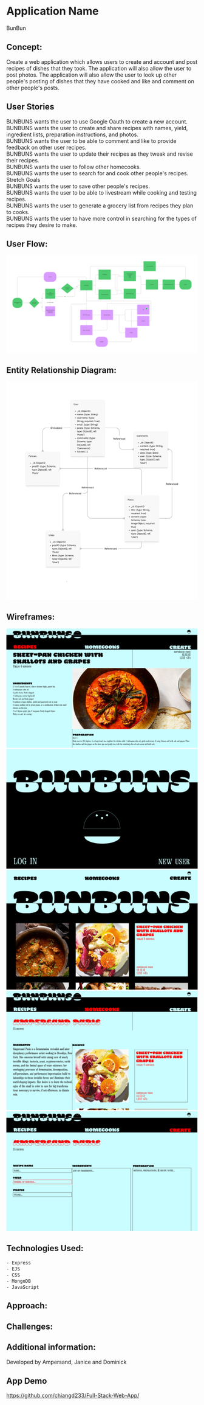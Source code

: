 # Application Name
BunBun

## Concept:
Create a web application which allows users to create and account and post recipes of dishes that they took. The application will also allow the user to post photos. The application will also allow the user to look up other people's posting of dishes that they have cooked and like and comment on other people's posts.

## User Stories

BUNBUNS wants the user to use Google Oauth to create a new account. </br>
BUNBUNS wants the user to create and share recipes with names, yield, ingredient lists, preparation instructions, and photos. </br>
BUNBUNS wants the user to be able to comment and like to provide feedback on other user recipes. </br>
BUNBUNS wants the user to update their recipes as they tweak and revise their recipes. </br>
BUNBUNS wants the user to follow other homecooks. </br>
BUNBUNS wants the user to search for and cook other people's recipes. </br>
Stretch Goals </br>
BUNBUNS wants the user to save other people's recipes. </br>
BUNBUNS wants the user to be able to livestream while cooking and testing recipes.</br>
BUNBUNS wants the user to generate a grocery list from recipes they plan to cooks.</br>
BUNBUNS wants the user to have more control in searching for the types of recipes they desire to make. </br>

## User Flow:
![User Flow Diagram](./readmephotos/BunBun.png)

## Entity Relationship Diagram:
![ERD](./readmephotos/ERD.png)

## Wireframes:
![Recipe Page](./readmephotos/Project_II-03.png)
![Home Page](./readmephotos/Project_II-04.png)
![Account Home Page](./readmephotos/Project_II-05.png)
![User Profile](./readmephotos/Project_II-06.png)
![Recipe Create](./readmephotos/Project_II-07.png)


## Technologies Used:
    - Express
    - EJS
    - CSS
    - MongoDB
    - JavaScript

## Approach:


## Challenges:


## Additional information:
Developed by Ampersand, Janice and Dominick

## App Demo
https://github.com/chiangd233/Full-Stack-Web-App/
